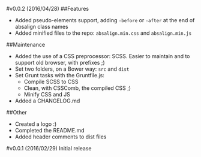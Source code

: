 #v0.0.2 (2016/04/28)
##Features
- Added pseudo-elements support, adding ``-before`` or ``-after`` at the end of absalign class names
- Added minified files to the repo: ``absalign.min.css`` and ``absalign.min.js``

##Maintenance
- Added the use of a CSS preprocessor: SCSS. Easier to maintain and to support old browser, with prefixes ;)
- Set two folders, on a Bower way: ``src`` and ``dist``
- Set Grunt tasks with the Gruntfile.js:
  - Compile SCSS to CSS
  - Clean, with CSSComb, the compiled CSS ;)
  - Minify CSS and JS
- Added a CHANGELOG.md

##Other
- Created a logo :)
- Completed the README.md
- Added header comments to dist files

#v0.0.1 (2016/02/29)
Initial release
